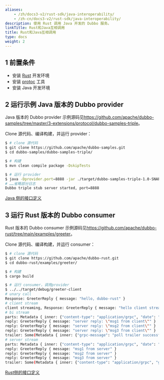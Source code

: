 ```yaml
---
aliases:
    - /zh/docs3-v2/rust-sdk/java-interoperability/
    - /zh-cn/docs3-v2/rust-sdk/java-interoperability/
description: 使用 Rust 调用 Java 开发的 Dubbo 服务。
linkTitle: Rust和Java互相调用
title: Rust和Java互相调用
type: docs
weight: 2
---
```







## 1 前置条件
- 安装 [Rust](https://rustup.rs/) 开发环境
- 安装 [protoc](https://grpc.io/docs/protoc-installation/) 工具
- 安装 Java 开发环境

## 2 运行示例 Java 版本的 Dubbo provider

Java 版本的 Dubbo provider 示例源码见<https://github.com/apache/dubbo-samples/tree/master/3-extensions/protocol/dubbo-samples-triple>。

Clone 源代码、编译构建，并运行 provider：

```sh
$ # clone 源代码
$ git clone https://github.com/apache/dubbo-samples.git
$ cd dubbo-samples/dubbo-samples-triple/

$ # 构建
$ mvn clean compile package -DskipTests

$ # 运行 provider
$ java -Dprovider.port=8888 -jar ./target/dubbo-samples-triple-1.0-SNAPSHOT.jar
# ……省略部分日志
Dubbo triple stub server started, port=8888
```

[Java 侧的接口定义](https://github.com/apache/dubbo-samples/blob/master/3-extensions/protocol/dubbo-samples-triple/src/main/proto/greeter.proto)

## 3 运行 Rust 版本的 Dubbo consumer

Rust 版本的 Dubbo consumer 示例源码见<https://github.com/apache/dubbo-rust/tree/main/examples/greeter>。

Clone 源代码、编译构建，并运行 consumer：

```sh
$ # clone 源代码
$ git clone https://github.com/apache/dubbo-rust.git
$ cd dubbo-rust/examples/greeter/

$ # 构建
$ cargo build

$ # 运行 consumer，调用provider
$ ../../target/debug/greeter-client
# unary call
Response: GreeterReply { message: "hello, dubbo-rust" }
# client stream
client streaming, Response: GreeterReply { message: "hello client streaming" }
# bi stream
parts: Metadata { inner: {"content-type": "application/grpc", "date": "Wed, 28 Sep 2022 23:54:56 GMT"} }
reply: GreeterReply { message: "server reply: \"msg1 from client\"" }
reply: GreeterReply { message: "server reply: \"msg2 from client\"" }
reply: GreeterReply { message: "server reply: \"msg3 from client\"" }
trailer: Some(Metadata { inner: {"grpc-message": "poll trailer successfully.", "grpc-accept-encoding": "gzip,identity", "content-type": "application/grpc", "grpc-status": "0"} })
# server stream
parts: Metadata { inner: {"content-type": "application/grpc", "date": "Wed, 28 Sep 2022 23:54:56 GMT"} }
reply: GreeterReply { message: "msg1 from server" }
reply: GreeterReply { message: "msg2 from server" }
reply: GreeterReply { message: "msg3 from server" }
trailer: Some(Metadata { inner: {"content-type": "application/grpc", "grpc-message": "poll trailer successfully.", "grpc-accept-encoding": "gzip,identity", "grpc-status": "0"} })
```

[Rust侧的接口定义](https://github.com/apache/dubbo-rust/blob/main/examples/greeter/proto/greeter.proto)
